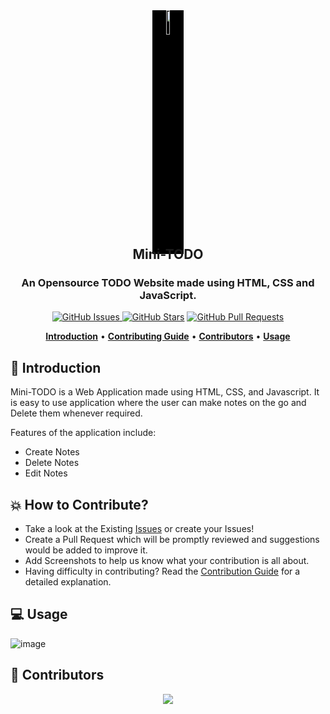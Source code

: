<div align="center">
    <img style="background-color: black" src="https://hotemoji.com/images/dl/7/memo-emoji-by-google.png" width="10%">
    <h2 align="center" style="margin-top: -12px">Mini-TODO</h2>
    <h3>An Opensource TODO Website made using HTML, CSS and JavaScript.</h3>
</div>

<p align="center">
    <a href="https://github.com/Zack-Dx/Mini-TODO/issues"><img src="https://img.shields.io/github/issues/Zack-Dx/Mini-TODO?color=0d1117&style=flat-square" alt="GitHub Issues"> 
    <a href="https://github.com/Zack-Dx/Mini-TODO/stargazers"><img src="https://img.shields.io/github/stars/Zack-Dx/Mini-TODO?style=flat-square&color=0d1117" alt="GitHub Stars"></a>
    <a href="https://github.com/Zack-Dx/Mini-TODO/pulls"><img src="https://img.shields.io/github/issues-pr/Zack-Dx/Mini-TODO?color=0d1117&style=flat-square" alt="GitHub Pull Requests"></a>
</p>

<p align="center">
  <a href="#introduction"><b>Introduction</b></a> •
  <a href="https://github.com/Zack-Dx/Mini-TODO/blob/master/CONTRIBUTING.md"><b>Contributing Guide</b></a> •
  <a href="#contributors"><b>Contributors</b></a> •
  <a href="#usage"><b>Usage</b></a>
</p>

## <a name="introduction">📌 Introduction</a>

Mini-TODO is a Web Application made using HTML, CSS, and Javascript. It is easy to use application where the user can make notes on the go and Delete them whenever required.

Features of the application include:

- Create Notes
- Delete Notes
- Edit Notes

## <a name='how-to-contribute'>💥 How to Contribute?</a>

- Take a look at the Existing [Issues](https://github.com/Zack-Dx/Mini-TODO/issues) or create your Issues!
- Create a Pull Request which will be promptly reviewed and suggestions would be added to improve it.
- Add Screenshots to help us know what your contribution is all about.
- Having difficulty in contributing? Read the [Contribution Guide](https://github.com/Zack-Dx/Mini-TODO/blob/master/CONTRIBUTING.md) for a detailed explanation.

## <a name='usage'>💻 Usage</a>

![image](https://user-images.githubusercontent.com/67597538/198573875-d16c8268-9f7b-4cd3-9187-32995461d0c2.png)

## <a name='contributors'>👥 Contributors</a>

<a href="https://github.com/Zack-Dx/Mini-TODO/graphs/contributors">
    <p align="center" >
        <img src="https://contrib.rocks/image?repo=Zack-Dx/Mini-TODO" />
    </p>
</a>

<br>
<h5 align="center">
